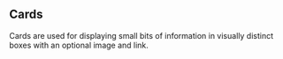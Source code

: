 ## Cards

Cards are used for displaying small bits of information in visually distinct boxes with an optional image and link.
